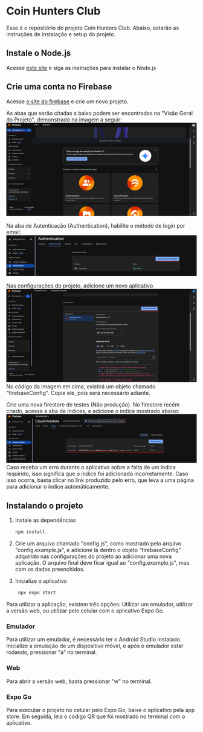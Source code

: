 # Coin Hunters Club

Esse é o repositório do projeto Coin Hunters Club. Abaixo, estarão as
instruções de instalação e setup do projeto.

## Instale o Node.js

Acesse <a href="https://nodejs.org/pt/download">este site</a> e siga as instruções para instalar o Node.js

## Crie uma conta no Firebase

Acesse <a href="https://console.firebase.google.com/u/0/?hl=pt-br">o site do firebase</a> e crie um novo projeto.

As abas que serão citadas a baixo podem ser encontradas na "Visão Geral do Projeto", demonstrado na imagem a seguir:
![alt text](image-3.png)

Na aba de Autenticação (Authentication), habilite o método de login por email:
![alt text](image.png)

Nas configurações do projeto, adicione um novo aplicativo.
![alt text](image-1.png)
No código da imagem em cima, existirá um objeto chamado "firebaseConfig". Copie ele, pois será necessário adiante.

Crie uma nova firestore de testes (Não produção). No firestore recém criado, acesse a aba de índices, e adicione o índice mostrado abaixo:
![alt text](image-2.png)
Caso receba um erro durante o aplicativo sobre a falta de um índice requirido, isso significa que o índice foi adicionado incorretamente. Caso isso ocorra, basta clicar no link produzido pelo erro, que leva a uma página para adicionar o índice automáticamente.

## Instalando o projeto

1. Instale as dependências

   ```bash
   npm install
   ```

2. Crie um arquivo chamado "config.js", como mostrado pelo arquivo "config.example.js", e adicione lá dentro o objeto "firebaseConfig" adquirido nas configurações do projeto ao adicionar uma nova aplicação. O arquivo final deve ficar igual ao "config.example.js", mas com os dados preenchidos.

3. Inicialize o aplicativo

   ```bash
    npx expo start
   ```

Para utilizar a aplicação, existem três opções: Utilizar um emulador, utilizar a versão web, ou utilizar pelo celular com o aplicativo Expo Go.

### Emulador 
Para utilizar um emulador, é necessário ter o Android Studio instalado. Inicialize a emulação de um dispositivo móvel, e após o emulador estar rodando, pressionar "a" no terminal.

### Web
Para abrir a versão web, basta pressionar "w" no terminal.

### Expo Go
Para executar o projeto no celular pelo Expo Go, baixe o aplicativo pela app store. Em seguida, leia o código QR que foi mostrado no terminal com o aplicativo.